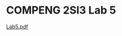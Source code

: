 # COMPENG 2SI3 Lab 5
[Lab5.pdf](https://github.com/SabeerAbbasi/Hash_Tables/files/12710128/Lab5.pdf)

